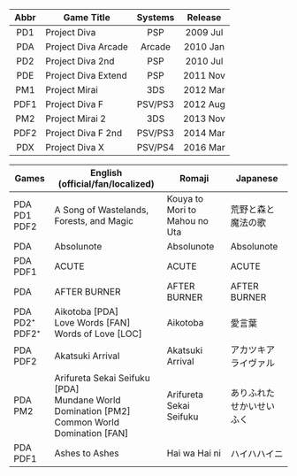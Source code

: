 
| Abbr | Game Title          | Systems | Release  |
|:----:|---------------------|:-------:|:--------:|
| PD1  | Project Diva        | PSP     | 2009 Jul |
| PDA  | Project Diva Arcade | Arcade  | 2010 Jan |
| PD2  | Project Diva 2nd    | PSP     | 2010 Jul |
| PDE  | Project Diva Extend | PSP     | 2011 Nov |
| PM1  | Project Mirai       | 3DS     | 2012 Mar |
| PDF1 | Project Diva F      | PSV/PS3 | 2012 Aug |
| PM2  | Project Mirai 2     | 3DS     | 2013 Nov |
| PDF2 | Project Diva F 2nd  | PSV/PS3 | 2014 Mar |
| PDX  | Project Diva X      | PSV/PS4 | 2016 Mar |


| Games              | English (official/fan/localized)                                                                     | Romaji                        | Japanese     |
|--------------------|------------------------------------------------------------------------------------------------------|-------------------------------|--------------|
| PDA<br>PD1<br>PDF2 | A Song of Wastelands, Forests, and Magic                                                             | Kouya to Mori to Mahou no Uta | 荒野と森と魔法の歌    |
| PDA                | Absolunote                                                                                           | Absolunote                    | Absolunote   |
| PDA<br>PDF1        | ACUTE                                                                                                | ACUTE                         | ACUTE        |
| PDA                | AFTER BURNER                                                                                         | AFTER BURNER                  | AFTER BURNER |
| PDA<br>PD2⁺ PDF2⁺  | Aikotoba [PDA] <br> Love Words [FAN] <br> Words of Love [LOC]                                        | Aikotoba                      | 愛言葉          |
| PDA<br>PDF2        | Akatsuki Arrival                                                                                     | Akatsuki Arrival              | アカツキアライヴァル   |
| PDA<br>PM2         | Arifureta Sekai Seifuku [PDA] <br> Mundane World Domination [PM2] <br> Common World Domination [FAN] | Arifureta Sekai Seifuku       | ありふれたせかいせいふく |
| PDA<br>PDF1        | Ashes to Ashes                                                                                       | Hai wa Hai ni                 | ハイハハイニ       |
